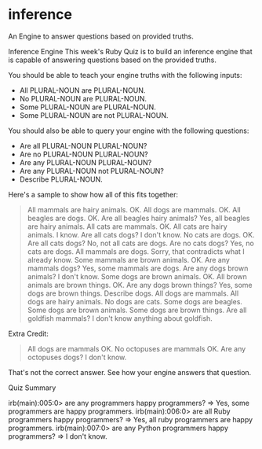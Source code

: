 # inference
An Engine to answer questions based on provided truths.

Inference Engine
This week's Ruby Quiz is to build an inference engine that is capable of answering questions based on the provided truths.

You should be able to teach your engine truths with the following inputs:

- All PLURAL-NOUN are PLURAL-NOUN.
- No PLURAL-NOUN are PLURAL-NOUN.
- Some PLURAL-NOUN are PLURAL-NOUN.
- Some PLURAL-NOUN are not PLURAL-NOUN.

You should also be able to query your engine with the following questions:

- Are all PLURAL-NOUN PLURAL-NOUN?
- Are no PLURAL-NOUN PLURAL-NOUN?
- Are any PLURAL-NOUN PLURAL-NOUN?
- Are any PLURAL-NOUN not PLURAL-NOUN?
- Describe PLURAL-NOUN.

Here's a sample to show how all of this fits together:

> All mammals are hairy animals.
OK.
> All dogs are mammals.
OK.
> All beagles are dogs.
OK.
> Are all beagles hairy animals?
Yes, all beagles are hairy animals.
> All cats are mammals.
OK.
> All cats are hairy animals.
I know.
> Are all cats dogs?
I don't know.
> No cats are dogs.
OK.
> Are all cats dogs?
No, not all cats are dogs.
> Are no cats dogs?
Yes, no cats are dogs.
> All mammals are dogs.
Sorry, that contradicts what I already know.
> Some mammals are brown animals.
OK.
> Are any mammals dogs?
Yes, some mammals are dogs.
> Are any dogs brown animals?
I don't know.
> Some dogs are brown animals.
OK.
> All brown animals are brown things.
OK.
> Are any dogs brown things?
Yes, some dogs are brown things.
> Describe dogs.
All dogs are mammals.
All dogs are hairy animals.
No dogs are cats.
Some dogs are beagles.
Some dogs are brown animals.
Some dogs are brown things.
> Are all goldfish mammals?
I don't know anything about goldfish.

Extra Credit:

> All dogs are mammals
OK.
> No octopuses are mammals
OK.
> Are any octopuses dogs?
I don't know.

That's not the correct answer. See how your engine answers that question.

Quiz Summary

irb(main):005:0> are any programmers happy programmers?
=> Yes, some programmers are happy programmers.
irb(main):006:0> are all Ruby programmers happy programmers?
=> Yes, all ruby programmers are happy programmers.
irb(main):007:0> are any Python programmers happy programmers?
=> I don't know.

